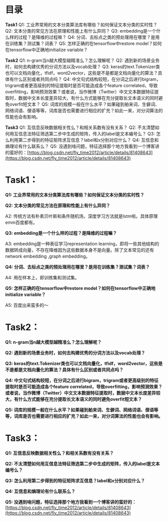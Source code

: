 # 目录
**Task1**
Q1: 工业界常用的文本分类算法库有哪些？如何保证文本分类的实时性？
Q2: 文本分类的常见方法在原理和性能上有什么异同？
Q3: embedding是一个什么样的过程？是降维的过程嘛？
Q4: 分词、去标点之类的预处理用在哪里？是用在训练集？测试集？词表？
Q5: 怎样正确的在tensorflow中restore model？如何在tensorflow中正确地initialize variable？

**Task2**
Q1: n-gram当n越大模型越精准么？怎么理解呢？
Q2: 遇到新的场景业务时，如何去构建优秀的分词方法以及vocab处理？
Q3: keras的text.Tokenizer类也可以文档向量化，tfidf，word2vector，这些是不是都是文档向量化的算法？具体有什么区别或者共同点吗？
Q4: 中文句式结构较短，在分词之后进行bigram，trigram或者更高级别的特征提取时是否可能造成各个feature correlated，导致overfitting，影响预测效果？或者说，当作微博（Twitter）中文文本数据特征提取时，数据中文本长度差异较大，有什么方式能够在充分提取长文本语义的同时避免overfit短文本？
Q5: 词库的规模一般在什么水平？如果碰到舶来词、生僻词、网络词语、俚语等等，词库是否也需要进行相应的扩充？如此一来，对分词算法的性能也会有影响。

**Task3**
Q1: 互信息反映数据相关性么？和相关系数有没有关系？
Q2: 不太清楚如何用互信息法特征筛选第二步中生成的矩阵，传入的label是文本编号么？
Q3: 怎么利用第二步得到的特征矩阵求互信息？label和x分别对应什么？
Q4: 互信息和熵理论有什么联系么？
Q5: 没遇到啥问题，特征选择那个地方我看到一个博客讲的蛮好的：[https://blog.csdn.net/fly_time2012/article/details/81408643](https://blog.csdn.net/fly_time2012/article/details/81408643)

# Task1：
**Q1: 工业界常用的文本分类算法库有哪些？如何保证文本分类的实时性？**

**Q2: 文本分类的常见方法在原理和性能上有什么异同？**

A2: 传统方法有朴素贝叶斯和条件随机场，深度学习方法就是lstm啦。具体原理emm百度都有。

**Q3: embedding是一个什么样的过程？是降维的过程嘛？**

A3: embedding是一种表征学习representation learning，即将一些其他结构的数据转成向量，不存在降维因为这些数据本身不是向量。除了文本常见的还有network embedding ,graph embedding。

**Q4: 分词、去标点之类的预处理用在哪里？是用在训练集？测试集？词表？**

A4: 用在样本上，即训练集和测试集。

**Q5: 怎样正确的在tensorflow中restore model？如何在tensorflow中正确地initialize variable？**

A5: 百度出来蛮多的～
# Task2： 
**Q1: n-gram当n越大模型越精准么？怎么理解呢？**

**Q2: 遇到新的场景业务时，如何去构建优秀的分词方法以及vocab处理？**

**Q3: keras的text.Tokenizer类也可以文档向量化，tfidf，word2vector，这些是不是都是文档向量化的算法？具体有什么区别或者共同点吗？**

**Q4: 中文句式结构较短，在分词之后进行bigram，trigram或者更高级别的特征提取时是否可能造成各个feature correlated，导致overfitting，影响预测效果？或者说，当作微博（Twitter）中文文本数据特征提取时，数据中文本长度差异较大，有什么方式能够在充分提取长文本语义的同时避免overfit短文本？**

**Q5: 词库的规模一般在什么水平？如果碰到舶来词、生僻词、网络词语、俚语等等，词库是否也需要进行相应的扩充？如此一来，对分词算法的性能也会有影响。**

# Task3：

**Q1: 互信息反映数据相关性么？和相关系数有没有关系？**

**Q2: 不太清楚如何用互信息法特征筛选第二步中生成的矩阵，传入的label是文本编号么？**

**Q3: 怎么利用第二步得到的特征矩阵求互信息？label和x分别对应什么？**

**Q4: 互信息和熵理论有什么联系么？**

**Q5: 没遇到啥问题，特征选择那个地方我看到一个博客讲的蛮好的：**[https://blog.csdn.net/fly_time2012/article/details/81408643](https://blog.csdn.net/fly_time2012/article/details/81408643)

